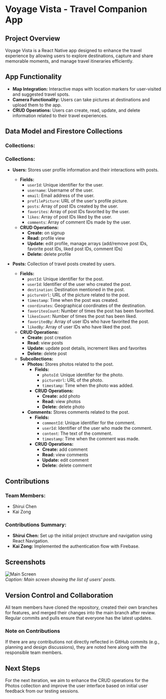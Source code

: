 # Voyage Vista - Travel Companion App

## Project Overview

Voyage Vista is a React Native app designed to enhance the travel experience by allowing users to explore destinations, capture and share memorable moments, and manage travel itineraries efficiently.

## App Functionality

- **Map Integration:** Interactive maps with location markers for user-visited and suggested travel spots.
- **Camera Functionality:** Users can take pictures at destinations and upload them to the app.
- **CRUD Operations:** Users can create, read, update, and delete information related to their travel experiences.

## Data Model and Firestore Collections

### Collections:

### Collections:

- **Users:** Stores user profile information and their interactions with posts.
  - **Fields:** 
    - `userId`: Unique identifier for the user.
    - `username`: Username of the user.
    - `email`: Email address of the user.
    - `profilePicture`: URL of the user's profile picture.
    - `posts`: Array of post IDs created by the user.
    - `favorites`: Array of post IDs favorited by the user.
    - `likes`: Array of post IDs liked by the user.
    - `comments`: Array of comment IDs made by the user.
  - **CRUD Operations:** 
    - **Create:** on signup
    - **Read:** profile view
    - **Update:** edit profile, manage arrays (add/remove post IDs, favorite post IDs, liked post IDs, comment IDs)
    - **Delete:** delete profile

- **Posts:** Collection of travel posts created by users.
  - **Fields:** 
    - `postId`: Unique identifier for the post.
    - `userId`: Identifier of the user who created the post.
    - `destination`: Destination mentioned in the post.
    - `pictureUrl`: URL of the picture related to the post.
    - `timestamp`: Time when the post was created.
    - `coordinates`: Geographical coordinates of the destination.
    - `favoritesCount`: Number of times the post has been favorited.
    - `likesCount`: Number of times the post has been liked.
    - `favoritedBy`: Array of user IDs who have favorited the post.
    - `likedBy`: Array of user IDs who have liked the post.
  - **CRUD Operations:** 
    - **Create:** post creation
    - **Read:** view posts
    - **Update:** update post details, increment likes and favorites
    - **Delete:** delete post
  - **Subcollections:**
    - **Photos:** Stores photos related to the post.
      - **Fields:** 
        - `photoId`: Unique identifier for the photo.
        - `pictureUrl`: URL of the photo.
        - `timestamp`: Time when the photo was added.
      - **CRUD Operations:** 
        - **Create:** add photo
        - **Read:** view photos
        - **Delete:** delete photo
    - **Comments:** Stores comments related to the post.
      - **Fields:** 
        - `commentId`: Unique identifier for the comment.
        - `userId`: Identifier of the user who made the comment.
        - `content`: The text of the comment.
        - `timestamp`: Time when the comment was made.
      - **CRUD Operations:** 
        - **Create:** add comment
        - **Read:** view comments
        - **Update:** edit comment
        - **Delete:** delete comment


## Contributions

### Team Members:

- Shirui Chen
- Kai Zong

### Contributions Summary:

- **Shirui Chen:** Set up the initial project structure and navigation using React Navigation.
- **Kai Zong:** Implemented the authentication flow with Firebase.

## Screenshots

![Main Screen](./path/to/screenshot.png)  
_Caption: Main screen showing the list of users' posts._

## Version Control and Collaboration

All team members have cloned the repository, created their own branches for features, and merged their changes into the main branch after review. Regular commits and pulls ensure that everyone has the latest updates.

### Note on Contributions

If there are any contributions not directly reflected in GitHub commits (e.g., planning and design discussions), they are noted here along with the responsible team members.

## Next Steps

For the next iteration, we aim to enhance the CRUD operations for the Photos collection and improve the user interface based on initial user feedback from our testing sessions.
